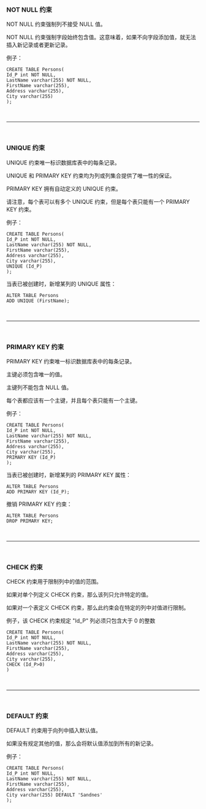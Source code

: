 ### NOT NULL 约束

NOT NULL 约束强制列不接受 NULL 值。

NOT NULL 约束强制字段始终包含值。这意味着，如果不向字段添加值，就无法插入新记录或者更新记录。

例子：
```
CREATE TABLE Persons(
Id_P int NOT NULL,
LastName varchar(255) NOT NULL,
FirstName varchar(255),
Address varchar(255),
City varchar(255)
);
```

<br>
<hr>
<br>

### UNIQUE 约束

UNIQUE 约束唯一标识数据库表中的每条记录。

UNIQUE 和 PRIMARY KEY 约束均为列或列集合提供了唯一性的保证。

PRIMARY KEY 拥有自动定义的 UNIQUE 约束。

请注意，每个表可以有多个 UNIQUE 约束，但是每个表只能有一个 PRIMARY KEY 约束。

例子：
```
CREATE TABLE Persons(
Id_P int NOT NULL,
LastName varchar(255) NOT NULL,
FirstName varchar(255),
Address varchar(255),
City varchar(255),
UNIQUE (Id_P)
);
```

当表已被创建时，新增某列的 UNIQUE 属性：
```
ALTER TABLE Persons
ADD UNIQUE (FirstName);
```
 
<br>
<hr>
<br>

### PRIMARY KEY 约束

PRIMARY KEY 约束唯一标识数据库表中的每条记录。

主键必须包含唯一的值。

主键列不能包含 NULL 值。

每个表都应该有一个主键，并且每个表只能有一个主键。

例子：
```
CREATE TABLE Persons(
Id_P int NOT NULL,
LastName varchar(255) NOT NULL,
FirstName varchar(255),
Address varchar(255),
City varchar(255),
PRIMARY KEY (Id_P)
);
```

当表已被创建时，新增某列的 PRIMARY KEY 属性：
```
ALTER TABLE Persons
ADD PRIMARY KEY (Id_P);
```

撤销 PRIMARY KEY 约束：
```
ALTER TABLE Persons
DROP PRIMARY KEY;
```

<br>
<hr>
<br>

### CHECK 约束

CHECK 约束用于限制列中的值的范围。

如果对单个列定义 CHECK 约束，那么该列只允许特定的值。

如果对一个表定义 CHECK 约束，那么此约束会在特定的列中对值进行限制。

例子，该 CHECK 约束规定 "Id_P" 列必须只包含大于 0 的整数
```
CREATE TABLE Persons(
Id_P int NOT NULL,
LastName varchar(255) NOT NULL,
FirstName varchar(255),
Address varchar(255),
City varchar(255),
CHECK (Id_P>0)
)
```

<br>
<hr>
<br>

### DEFAULT 约束

DEFAULT 约束用于向列中插入默认值。

如果没有规定其他的值，那么会将默认值添加到所有的新记录。

例子：
```
CREATE TABLE Persons(
Id_P int NOT NULL,
LastName varchar(255) NOT NULL,
FirstName varchar(255),
Address varchar(255),
City varchar(255) DEFAULT 'Sandnes'
);
```
